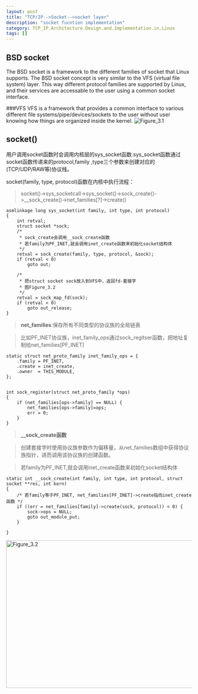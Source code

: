 ```yaml
---
layout: post
title: "TCP/IP-->Socket-->socket layer"
description: "socket fucntion implementation"
category: TCP_IP.Architecture.Design.and.Implementation.in.Linux
tags: []
---
```


BSD socket
---
The BSD socket is a framework to the different families of socket that Linux supports. 
The BSD socket concept is very similar to the VFS (virtual file system) layer.
This way different protocol families are supported by Linux, and their services are accessable to the user using a common socket interface.

###VFS
VFS is a framework that provides a common interface to various different file systems/pipe/devices/sockets to the user without user knowing how things are organized inside the kernel.
![Figure_3.1](./../../../../../../pic/Figure_3.1.png) 


socket()
---
用户调用socket函数时会调用内核层的sys_socket函数.sys_socket函数通过socket函数传递来的protocol,family
,type三个参数来创建对应的(TCP/UDP/RAW等)协议栈。

socket(family, type, protocol)函数在内核中执行流程：

>socket()->sys_socketcall->sys_socket()->sock_create()->__sock_create()->net_families[?]->create()

    asmlinkage long sys_socket(int family, int type, int protocol)
    {
        int retval;
        struct socket *sock;
        /*
         * sock_create会调用__sock_create函数
         * 若family为PF_INET,就会调用inet_create函数来初始化socket结构体
         */
        retval = sock_create(family, type, protocol, &sock);
        if (retval < 0)
            goto out;

        /*
         * 把struct socket sock放入到VFS中，返回fd-套接字
         * 图Figure_3.2
         */
        retval = sock_map_fd(sock);
        if (retval < 0)
            goto out_release;
    }


>**net_families**:保存所有不同类型的协议族的全局链表

>比如PF_INET协议族，inet_family_ops通过sock_regitser函数，把地址复制给net_families[PF_INET]

    static struct net_proto_family inet_family_ops = {
        .family = PF_INET,
        .create = inet_create,
        .owner	= THIS_MODULE,
    };


    int sock_register(struct net_proto_family *ops)
    {
        if (net_families[ops->family] == NULL) {
            net_families[ops->family]=ops;
            err = 0;
        }
    }   

>**__sock_create函数**

>创建套接字时使用协议族参数作为偏移量，从net_families数组中获得协议族指针，进而调用该协议族的创建函数。

>若family为PF_INET,就会调用inet_create函数来初始化socket结构体

    static int __sock_create(int family, int type, int protocol, struct socket **res, int kern)
    {
        /* 若family等于PF_INET, net_families[PF_INET]->create指向inet_create函数 */
        if ((err = net_families[family]->create(sock, protocol)) < 0) {
            sock->ops = NULL;
            goto out_module_put;
        }

    }

<p><img src="./../../../../../../pic/Figure_3.2.png" alt="Figure_3.2" width="800" height="400" /> </p>


